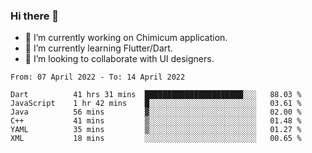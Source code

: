 ### Hi there 👋

<!--
**devcat37/devcat37** is a ✨ _special_ ✨ repository because its `README.md` (this file) appears on your GitHub profile.-->


- 🔭 I’m currently working on Chimicum application.
- 🌱 I’m currently learning Flutter/Dart.
- 👯 I’m looking to collaborate with UI designers.
<!-- - 🤔 I’m looking for help with ... -->

<!--START_SECTION:waka-->

```text
From: 07 April 2022 - To: 14 April 2022

Dart          41 hrs 31 mins  ██████████████████████░░░   88.03 %
JavaScript    1 hr 42 mins    █░░░░░░░░░░░░░░░░░░░░░░░░   03.61 %
Java          56 mins         ▓░░░░░░░░░░░░░░░░░░░░░░░░   02.00 %
C++           41 mins         ▒░░░░░░░░░░░░░░░░░░░░░░░░   01.48 %
YAML          35 mins         ▒░░░░░░░░░░░░░░░░░░░░░░░░   01.27 %
XML           18 mins         ░░░░░░░░░░░░░░░░░░░░░░░░░   00.65 %
```

<!--END_SECTION:waka-->
